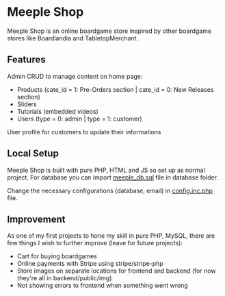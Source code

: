 # Meeple Shop

  Meeple Shop is an online boardgame store inspired by other boardgame stores like Boardlandia and TabletopMerchant.


## Features

  Admin CRUD to manage content on home page:
  - Products (cate_id = 1: Pre-Orders section | cate_id = 0: New Releases section)
  - Sliders 
  - Tutorials (embedded videos)
  - Users (type = 0: admin | type = 1: customer)

  User profile for customers to update their informations


## Local Setup

  Meeple Shop is built with pure PHP, HTML and JS so set up as normal project. For database you can import [meeple_db.sql](https://github.com/phuc1nguyen/meeple_shop/blob/master/database/meeple_db.sql) file in database folder.

  Change the necessary configurations (database, email) in [config.inc.php](https://github.com/phuc1nguyen/meeple_shop/blob/master/database/meeple_db.sql) file.


## Improvement

  As one of my first projects to hone my skill in pure PHP, MySQL, there are few things I wish to further improve (leave for future projects):
  - Cart for buying boardgames
  - Online payments with Stripe using stripe/stripe-php
  - Store images on separate locations for frontend and backend (for now they're all in backend/public/img)
  - Not showing errors to frontend when something went wrong
